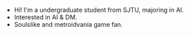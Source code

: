 - Hi! I'm a undergraduate student from SJTU, majoring in AI.
- Interested in AI & DM.
- Soulslike and metroidvania game fan.
